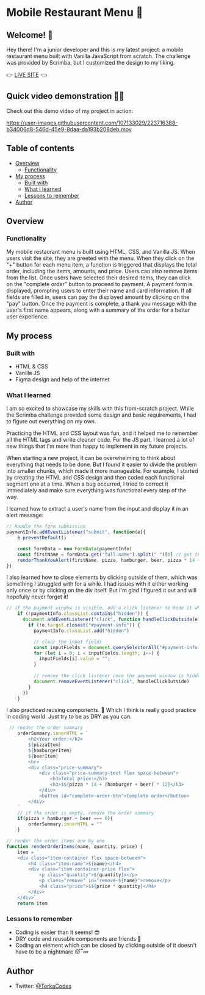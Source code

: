 # Mobile Restaurant Menu 📱

## Welcome! 👋

Hey there! I'm a junior developer and this is my latest project: a mobile restaurant menu built with Vanilla JavaScript from scratch. The challenge was provided by Scrimba, but I customized the design to my liking.

👉 [LIVE SITE](https://wondrous-kleicha-70a057.netlify.app/) 👈

## Quick video demonstration 👩‍💻

Check out this demo video of my project in action:

https://user-images.githubusercontent.com/107133029/223716388-b34006d8-546d-45e9-8daa-da193b208deb.mov

## Table of contents

- [Overview](#overview)
  - [Functionality](#functionality)
- [My process](#my-process)
  - [Built with](#built-with)
  - [What I learned](#what-i-learned)
  - [Lessons to remember](#lessons-to-remember)
- [Author](#author)

## Overview

### Functionality

My mobile restaurant menu is built using HTML, CSS, and Vanilla JS. When users visit the site, they are greeted with the menu. When they click on the "+" button for each menu item, a function is triggered that displays the total order, including the items, amounts, and price.
Users can also remove items from the list. Once users have selected their desired items, they can click on the "complete order" button to proceed to payment. A payment form is displayed, prompting users to enter their name and card information. 
If all fields are filled in, users can pay the displayed amount by clicking on the "pay" button. Once the payment is complete, a thank you message with the user's first name appears, along with a summary of the order for a better user experience.

## My process

### Built with

- HTML & CSS
- Vanilla JS
- Figma design and help of the internet

### What I learned

I am so excited to showcase my skills with this from-scratch project. While the Scrimba challenge provided some design and basic requirements, I had to figure out everything on my own.

Practicing the HTML and CSS layout was fun, and it helped me to remember all the HTML tags and write cleaner code. For the JS part, I learned a lot of new things that I'm more than happy to implement in my future projects.

When starting a new project, it can be overwhelming to think about everything that needs to be done. But I found it easier to divide the problem into smaller chunks, which made it more manageable. For example, I started by creating the HTML and CSS design and then coded each functional segment one at a time. When a bug occurred, I tried to correct it immediately and make sure everything was functional every step of the way.

I learned how to extract a user's name from the input and display it in an alert message:

```JavaScript
// Handle the form submission
paymentInfo.addEventListener("submit", function(e){
    e.preventDefault()

    const formData = new FormData(paymentInfo)
    const firstName = formData.get("full-name").split(" ")[0] // get the first name
    renderThankYouAlert(firstName, pizza, hamburger, beer, pizza * 14 + (hamburger + beer) * 12)
})
```

I also learned how to close elements by clicking outside of them, which was something I struggled with for a while. I had issues with it either working only once or by clicking on the div itself. But I'm glad I figured it out and will hopefully never forget it!

```JavaScript
// if the payment window is visible, add a click listener to hide it when the user clicks outside
    if (!paymentInfo.classList.contains("hidden")) {
      document.addEventListener("click", function handleClickOutside(e) {
        if (!e.target.closest("#payment-info")) {
          paymentInfo.classList.add("hidden")

          // clear the input fields
          const inputFields = document.querySelectorAll("#payment-info input")
          for (let i = 0; i < inputFields.length; i++) {
            inputFields[i].value = "";
          }
  
          // remove the click listener once the payment window is hidden
          document.removeEventListener("click", handleClickOutside)
        }
      })
    }
```

I also practiced reusing components. 🔄 Which I think is really good practice in coding world. Just try to be as DRY as you can.

```JavaScript
 // render the order summary
    orderSummary.innerHTML = `
        <h2>Your order:</h2>
        ${pizzaItem}
        ${hamburgerItem}
        ${beerItem}
        <hr>
        <div class="price-summary">
            <div class="price-summary-text flex space-between">
                <h3>Total price:</h3>
                <h3>$${pizza * 14 + (hamburger + beer) * 12}</h3>
            </div>
            <button id="complete-order-btn">Complete order</button>
        </div>
    `
    // if the order is empty, remove the order summary
    if(pizza + hamburger + beer === 0){
        orderSummary.innerHTML = ""
    }
```
```JavaScript
// render the order items one by one
function renderOrderItems(name, quantity, price) {
    item = `
    <div class="item-container flex space-between">
        <h4 class="item-name">${name}</h4>
        <div class="item-container-price flex">
            <p class="quantity">${quantity}x</p>
            <p class="remove" id="remove-${name}">remove</p>
            <h4 class="price">$${price * quantity}</h4>
        </div>
    </div>`
    return item
```

### Lessons to remember

- Coding is easier than it seems! 😎
- DRY code and reusable components are friends 🤝
- Coding an element which can be closed by clicking outside of it doesn't have to be a nightmare 😴💤

## Author

- Twitter: [@TerkaCodes](https://twitter.com/TerkaCodes)

